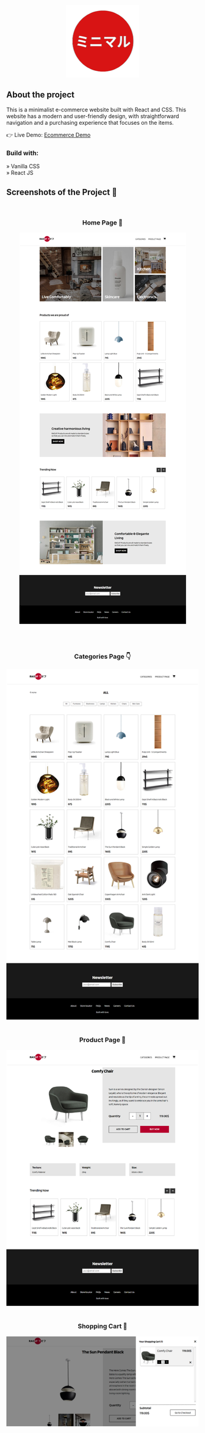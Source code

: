 <div align='center'><img src='https://raw.githubusercontent.com/dev-akash-sarker/Minimul-Ecommerce/master/src/img/github/a.png'/></div>

<h2>About the project</h2>

<p>This is a minimalist e-commerce website built with React and CSS. This website has a modern and user-friendly design, with straightforward navigation and a purchasing experience that focuses on the items.</p>

👉 Live Demo: <a href='https://minimul-ecommerce.vercel.app/'>Ecommerce Demo</a>

<h3>Build with:</h3>

» Vanilla CSS <br>
» React JS

<h2>Screenshots of the Project 📸</h2>
<br>
<h3 align='center'>Home Page 🏡</h3>

<div align='center'>
<img src='https://raw.githubusercontent.com/dev-akash-sarker/Minimul-Ecommerce/master/src/img/github/b.png'/>
</div>

<br><br>

<h3 align='center'>Categories Page 👇</h3>

<div align='center'>
<img src='https://raw.githubusercontent.com/dev-akash-sarker/Minimul-Ecommerce/master/src/img/github/c.png'/>

<br>
<br>
<h3 align='center'>Product Page 🎁</h3>

<div align='center'>
<img src='https://raw.githubusercontent.com/dev-akash-sarker/Minimul-Ecommerce/master/src/img/github/d.png'/>

<br>
<br>
<h3 align='center'>Shopping Cart 🛒</h3>

<div align='center'>
<img src='https://raw.githubusercontent.com/dev-akash-sarker/Minimul-Ecommerce/master/src/img/github/e.png'/>
</div>
